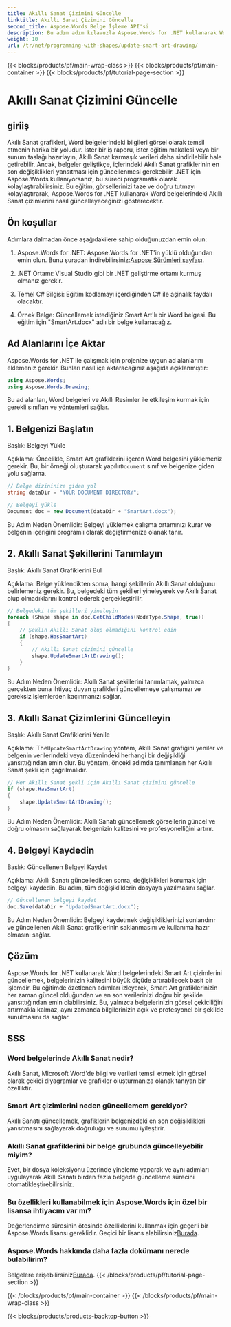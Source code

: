 ```yaml
---
title: Akıllı Sanat Çizimini Güncelle
linktitle: Akıllı Sanat Çizimini Güncelle
second_title: Aspose.Words Belge İşleme API'si
description: Bu adım adım kılavuzla Aspose.Words for .NET kullanarak Word belgelerindeki Smart Art çizimlerini nasıl güncelleyeceğinizi öğrenin. Görsellerinizin her zaman doğru olduğundan emin olun.
weight: 10
url: /tr/net/programming-with-shapes/update-smart-art-drawing/
---
```


{{< blocks/products/pf/main-wrap-class >}}
{{< blocks/products/pf/main-container >}}
{{< blocks/products/pf/tutorial-page-section >}}

# Akıllı Sanat Çizimini Güncelle

## giriiş

Akıllı Sanat grafikleri, Word belgelerindeki bilgileri görsel olarak temsil etmenin harika bir yoludur. İster bir iş raporu, ister eğitim makalesi veya bir sunum taslağı hazırlayın, Akıllı Sanat karmaşık verileri daha sindirilebilir hale getirebilir. Ancak, belgeler geliştikçe, içlerindeki Akıllı Sanat grafiklerinin en son değişiklikleri yansıtması için güncellenmesi gerekebilir. .NET için Aspose.Words kullanıyorsanız, bu süreci programatik olarak kolaylaştırabilirsiniz. Bu eğitim, görsellerinizi taze ve doğru tutmayı kolaylaştırarak, Aspose.Words for .NET kullanarak Word belgelerindeki Akıllı Sanat çizimlerini nasıl güncelleyeceğinizi gösterecektir.

## Ön koşullar

Adımlara dalmadan önce aşağıdakilere sahip olduğunuzdan emin olun:

1.  Aspose.Words for .NET: Aspose.Words for .NET'in yüklü olduğundan emin olun. Bunu şuradan indirebilirsiniz:[Aspose Sürümleri sayfası](https://releases.aspose.com/words/net/).

2. .NET Ortamı: Visual Studio gibi bir .NET geliştirme ortamı kurmuş olmanız gerekir.

3. Temel C# Bilgisi: Eğitim kodlamayı içerdiğinden C# ile aşinalık faydalı olacaktır.

4. Örnek Belge: Güncellemek istediğiniz Smart Art'lı bir Word belgesi. Bu eğitim için "SmartArt.docx" adlı bir belge kullanacağız.

## Ad Alanlarını İçe Aktar

Aspose.Words for .NET ile çalışmak için projenize uygun ad alanlarını eklemeniz gerekir. Bunları nasıl içe aktaracağınız aşağıda açıklanmıştır:

```csharp
using Aspose.Words;
using Aspose.Words.Drawing;
```

Bu ad alanları, Word belgeleri ve Akıllı Resimler ile etkileşim kurmak için gerekli sınıfları ve yöntemleri sağlar.

## 1. Belgenizi Başlatın

Başlık: Belgeyi Yükle

Açıklama:
 Öncelikle, Smart Art grafiklerini içeren Word belgesini yüklemeniz gerekir. Bu, bir örneği oluşturarak yapılır`Document` sınıf ve belgenize giden yolu sağlama.

```csharp
// Belge dizininize giden yol
string dataDir = "YOUR DOCUMENT DIRECTORY";

// Belgeyi yükle
Document doc = new Document(dataDir + "SmartArt.docx");
```

Bu Adım Neden Önemlidir:
Belgeyi yüklemek çalışma ortamınızı kurar ve belgenin içeriğini programlı olarak değiştirmenize olanak tanır.

## 2. Akıllı Sanat Şekillerini Tanımlayın

Başlık: Akıllı Sanat Grafiklerini Bul

Açıklama:
Belge yüklendikten sonra, hangi şekillerin Akıllı Sanat olduğunu belirlemeniz gerekir. Bu, belgedeki tüm şekilleri yineleyerek ve Akıllı Sanat olup olmadıklarını kontrol ederek gerçekleştirilir.

```csharp
// Belgedeki tüm şekilleri yineleyin
foreach (Shape shape in doc.GetChildNodes(NodeType.Shape, true))
{
    // Şeklin Akıllı Sanat olup olmadığını kontrol edin
    if (shape.HasSmartArt)
    {
        // Akıllı Sanat çizimini güncelle
        shape.UpdateSmartArtDrawing();
    }
}
```

Bu Adım Neden Önemlidir:
Akıllı Sanat şekillerini tanımlamak, yalnızca gerçekten buna ihtiyaç duyan grafikleri güncellemeye çalışmanızı ve gereksiz işlemlerden kaçınmanızı sağlar.

## 3. Akıllı Sanat Çizimlerini Güncelleyin

Başlık: Akıllı Sanat Grafiklerini Yenile

Açıklama:
 The`UpdateSmartArtDrawing` yöntem, Akıllı Sanat grafiğini yeniler ve belgenin verilerindeki veya düzenindeki herhangi bir değişikliği yansıttığından emin olur. Bu yöntem, önceki adımda tanımlanan her Akıllı Sanat şekli için çağrılmalıdır.

```csharp
// Her Akıllı Sanat şekli için Akıllı Sanat çizimini güncelle
if (shape.HasSmartArt)
{
    shape.UpdateSmartArtDrawing();
}
```

Bu Adım Neden Önemlidir:
Akıllı Sanatı güncellemek görsellerin güncel ve doğru olmasını sağlayarak belgenizin kalitesini ve profesyonelliğini artırır.

## 4. Belgeyi Kaydedin

Başlık: Güncellenen Belgeyi Kaydet

Açıklama:
Akıllı Sanatı güncelledikten sonra, değişiklikleri korumak için belgeyi kaydedin. Bu adım, tüm değişikliklerin dosyaya yazılmasını sağlar.

```csharp
// Güncellenen belgeyi kaydet
doc.Save(dataDir + "UpdatedSmartArt.docx");
```

Bu Adım Neden Önemlidir:
Belgeyi kaydetmek değişikliklerinizi sonlandırır ve güncellenen Akıllı Sanat grafiklerinin saklanmasını ve kullanıma hazır olmasını sağlar.

## Çözüm

Aspose.Words for .NET kullanarak Word belgelerindeki Smart Art çizimlerini güncellemek, belgelerinizin kalitesini büyük ölçüde artırabilecek basit bir işlemdir. Bu eğitimde özetlenen adımları izleyerek, Smart Art grafiklerinizin her zaman güncel olduğundan ve en son verilerinizi doğru bir şekilde yansıttığından emin olabilirsiniz. Bu, yalnızca belgelerinizin görsel çekiciliğini artırmakla kalmaz, aynı zamanda bilgilerinizin açık ve profesyonel bir şekilde sunulmasını da sağlar.

## SSS

### Word belgelerinde Akıllı Sanat nedir?
Akıllı Sanat, Microsoft Word'de bilgi ve verileri temsil etmek için görsel olarak çekici diyagramlar ve grafikler oluşturmanıza olanak tanıyan bir özelliktir.

### Smart Art çizimlerini neden güncellemem gerekiyor?
Akıllı Sanatı güncellemek, grafiklerin belgenizdeki en son değişiklikleri yansıtmasını sağlayarak doğruluğu ve sunumu iyileştirir.

### Akıllı Sanat grafiklerini bir belge grubunda güncelleyebilir miyim?
Evet, bir dosya koleksiyonu üzerinde yineleme yaparak ve aynı adımları uygulayarak Akıllı Sanatı birden fazla belgede güncelleme sürecini otomatikleştirebilirsiniz.

### Bu özellikleri kullanabilmek için Aspose.Words için özel bir lisansa ihtiyacım var mı?
 Değerlendirme süresinin ötesinde özelliklerini kullanmak için geçerli bir Aspose.Words lisansı gereklidir. Geçici bir lisans alabilirsiniz[Burada](https://purchase.aspose.com/temporary-license/).

### Aspose.Words hakkında daha fazla dokümanı nerede bulabilirim?
 Belgelere erişebilirsiniz[Burada](https://reference.aspose.com/words/net/).
{{< /blocks/products/pf/tutorial-page-section >}}

{{< /blocks/products/pf/main-container >}}
{{< /blocks/products/pf/main-wrap-class >}}

{{< blocks/products/products-backtop-button >}}
